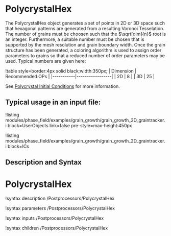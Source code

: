 # PolycrystalHex

The PolycrystalHex object generates a set of points in 2D or 3D space such that hexagonal patterns are generated from a resulting Voronoi Tesselation. The number of grains must be choosen such that the $\sqrt[dim]{n}$ root is an integer. Furthermore, a suitable number must be chosen that is supported by the mesh resolution and grain boundary width. Once the grain structure has been generated, a coloring algorithm is used to assign order parameters to grains so that a reduced number of order parameters may be used. Typical numbers are given here:

!table style=border:4px solid black;width:350px;
| Dimension | Recommended OPs |
|-----------|-----------------|
| 2D        | 8               |
| 3D        | 25              |

See [Polycrystal Initial Conditions](ICs/PolycrystalICs.md) for more information.

## Typical usage in an input file:

!listing modules/phase_field/examples/grain_growth/grain_growth_2D_graintracker.i block=UserObjects link=false pre-style=max-height:450px

!listing modules/phase_field/examples/grain_growth/grain_growth_2D_graintracker.i block=ICs


## Description and Syntax

# PolycrystalHex

!syntax description /Postprocessors/PolycrystalHex

!syntax parameters /Postprocessors/PolycrystalHex

!syntax inputs /Postprocessors/PolycrystalHex

!syntax children /Postprocessors/PolycrystalHex
